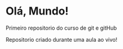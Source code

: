 # Olá, Mundo!
Primeiro repositorio do curso de git e gitHub

Repositorio criado durante uma aula ao vivo!
